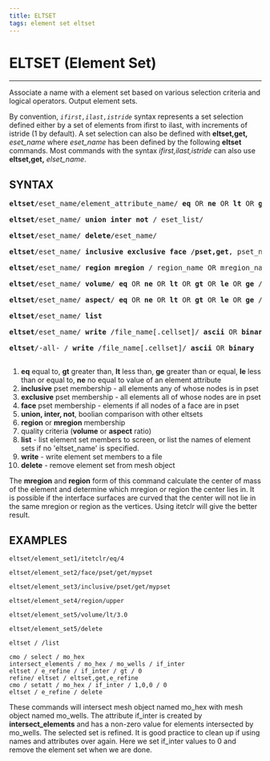 ```yaml
---
title: ELTSET
tags: element set eltset
---
```


# ELTSET (Element Set) #

-------------

Associate a name with a element set based on various selection criteria and logical operators. Output element sets.
  
  
By convention, *`ifirst,ilast,istride`* syntax represents a set selection defined either by a set of elements from ifirst to ilast, with increments of istride (1 by default). A set selection can also be defined with **eltset,get,** *eset_name* where *eset_name* has been defined by the following **eltset** commands. Most commands with the syntax *ifirst,ilast,istride* can also use **eltset,get,** *elset_name*.


## SYNTAX ##

<pre>
<b>eltset</b>/eset_name/element_attribute_name/ <b>eq</b> OR <b>ne</b> OR <b>lt</b> OR <b>gt</b> OR <b>le</b> OR <b>ge</b> /value/

<b>eltset</b>/eset_name/ <b>union</b> <b>inter</b> <b>not</b> / eset_list/
  
<b>eltset</b>/eset_name/ <b>delete</b>/eset_name/

<b>eltset</b>/eset_name/ <b>inclusive</b> <b>exclusive</b> <b>face</b> /<b>pset,get</b>, pset_name/

<b>eltset</b>/eset_name/ <b>region</b> <b>mregion</b> / region_name OR mregion_name/

<b>eltset</b>/eset_name/ <b>volume</b>/ <b>eq</b> OR <b>ne</b> OR <b>lt</b> OR <b>gt</b> OR <b>le</b> OR <b>ge</b> /value

<b>eltset</b>/eset_name/ <b>aspect</b>/ <b>eq</b> OR <b>ne</b> OR <b>lt</b> OR <b>gt</b> OR <b>le</b> OR <b>ge</b> /value

<b>eltset</b>/eset_name/ <b>list</b>

<b>eltset</b>/eset_name/ <b>write</b> /file_name[.cellset]/ <b>ascii</b> OR <b>binary</b>

<b>eltset</b>/-all- / <b>write</b> /file_name[.cellset]/ <b>ascii</b> OR <b>binary</b>
  
</pre>

 
  1.  **eq** equal to, **gt** greater than, **lt** less than, **ge**
      greater than or equal, **le** less than or equal to, **ne** no
      equal to value of an element attribute
  2.  **inclusive** pset membership - all elements any of whose nodes
      is in pset
  3.  **exclusive** pset membership - all elements all of whose nodes
      are in pset
  4.  **face** pset membership - elements if all nodes of a face are
      in pset
  5.  **union, inter, not**, boolian comparison with other eltsets
  6.  **region** or **mregion** membership
  7.  quality criteria (**volume** or **aspect** ratio)
  8.  **list** - list element set members to screen, or list the names
      of element sets if no 'eltset\_name' is specified.
  9.  **write** - write element set members to a file
  10. **delete** - remove element set from mesh object
 
  The **mregion** and **region** form of this command calculate the
  center of mass of the element and determine which mregion or region
  the center lies in. It is possible if the interface surfaces are
  curved that the center will not lie in the same mregion or region as
  the vertices. Using itetclr will give the better result.

 
## EXAMPLES ##

```
eltset/element_set1/itetclr/eq/4 

eltset/element_set2/face/pset/get/mypset

eltset/element_set3/inclusive/pset/get/mypset

eltset/element_set4/region/upper 

eltset/element_set5/volume/lt/3.0 

eltset/element_set5/delete

eltset / /list 
```

```
cmo / select / mo_hex
intersect_elements / mo_hex / mo_wells / if_inter
eltset / e_refine / if_inter / gt / 0
refine/ eltset / eltset,get,e_refine
cmo / setatt / mo_hex / if_inter / 1,0,0 / 0
eltset / e_refine / delete
```

These commands will intersect mesh object named mo_hex with mesh object named mo_wells. The attribute if_inter is created by **intersect_elements** and has a non-zero value for elements intersected by mo_wells. The selected set is refined. It is good practice to clean up if using names and attributes over again. Here we set if_inter values to 0 and remove the element set when we are done.

